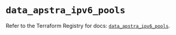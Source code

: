 # `data_apstra_ipv6_pools`

Refer to the Terraform Registry for docs: [`data_apstra_ipv6_pools`](https://registry.terraform.io/providers/juniper/apstra/0.94.0/docs/data-sources/ipv6_pools).
